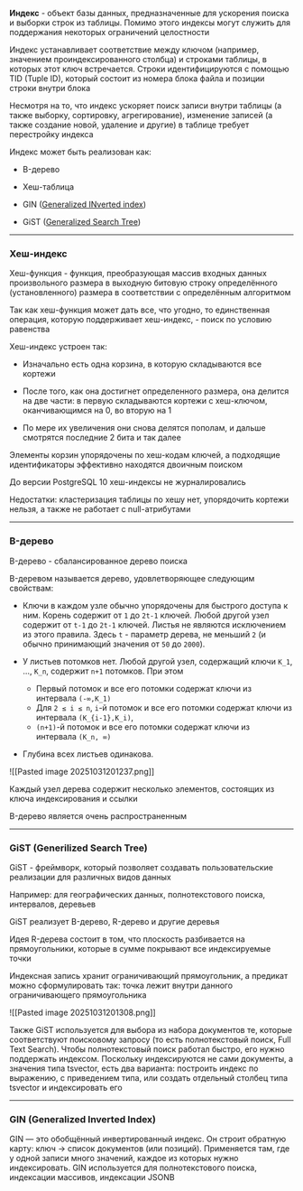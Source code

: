 **Индекс** - объект базы данных, предназначенные для ускорения поиска и выборки строк из таблицы. Помимо этого индексы могут служить для поддержания некоторых ограничений целостности

Индекс устанавливает соответствие между ключом (например, значением проиндексированного столбца) и строками таблицы, в которых этот ключ встречается. Строки идентифицируются с помощью TID (Tuple ID), который состоит из номера блока файла и позиции строки внутри блока

Несмотря на то, что индекс ускоряет поиск записи внутри таблицы (а также выборку, сортировку, агрегирование), изменение записей (а также создание новой, удаление и другие) в таблице требует перестройку индекса

Индекс может быть реализован как:

- B-дерево
    
- Хеш-таблица
    
- GIN ([Generalized INverted index](https://ru.wikipedia.org/wiki/GIN))
    
- GiST ([Generalized Search Tree](https://ru.wikipedia.org/wiki/GiST))

---

### Хеш-индекс

Хеш-функция - функция, преобразующая массив входных данных произвольного размера в выходную битовую строку определённого (установленного) размера в соответствии с определённым алгоритмом

Так как хеш-функция может дать все, что угодно, то единственная операция, которую поддерживает хеш-индекс, - поиск по условию равенства

Хеш-индекс устроен так:

- Изначально есть одна корзина, в которую складываются все кортежи
    
- После того, как она достигнет определенного размера, она делится на две части: в первую складываются кортежи с хеш-ключом, оканчивающимся на 0, во вторую на 1
    
- По мере их увеличения они снова делятся пополам, и дальше смотрятся последние 2 бита и так далее

Элементы корзин упорядочены по хеш-кодам ключей, а подходящие идентификаторы эффективно находятся двоичным поиском

До версии PostgreSQL 10 хеш-индексы не журналировались

Недостатки: кластеризация таблицы по хешу нет, упорядочить кортежи нельзя, а также не работает с null-атрибутами

---

### B-дерево

B-дерево - сбалансированное дерево поиска

B-деревом называется дерево, удовлетворяющее следующим свойствам:

- Ключи в каждом узле обычно упорядочены для быстрого доступа к ним. Корень содержит от `1` до `2t-1` ключей. Любой другой узел содержит от `t-1` до `2t-1` ключей. Листья не являются исключением из этого правила. Здесь `t` - параметр дерева, не меньший `2` (и обычно принимающий значения от `50` до `2000`).
- У листьев потомков нет. Любой другой узел, содержащий ключи `K_1`, …, `K_n`, содержит `n+1` потомков. При этом
    
    - Первый потомок и все его потомки содержат ключи из интервала `(-∞,K_1)`
    - Для `2 ≤ i ≤ n`, `i`-й потомок и все его потомки содержат ключи из интервала `(K_{i-1},K_i)`,
    - `(n+1)`-й потомок и все его потомки содержат ключи из интервала `(K_n, ∞)`
- Глубина всех листьев одинакова.

![[Pasted image 20251031201237.png]]

Каждый узел дерева содержит несколько элементов, состоящих из ключа индексирования и ссылки

B-дерево является очень распространенным

---
### GiST (Generilized Search Tree)

GiST - фреймворк, который позволяет создавать пользовательские реализации для различных видов данных

Например: для географических данных, полнотекстового поиска, интервалов, деревьев

GiST реализует B-дерево, R-дерево и другие деревья

Идея R-дерева состоит в том, что плоскость разбивается на прямоугольники, которые в сумме покрывают все индексируемые точки

Индексная запись хранит ограничивающий прямоугольник, а предикат можно сформулировать так: точка лежит внутри данного ограничивающего прямоугольника

![[Pasted image 20251031201308.png]]

Также GiST используется для выбора из набора документов те, которые соответствуют поисковому запросу (то есть полнотекстовый поиск, Full Text Search). Чтобы полнотекстовый поиск работал быстро, его нужно поддержать индексом. Поскольку индексируются не сами документы, а значения типа tsvector, есть два варианта: построить индекс по выражению, с приведением типа, или создать отдельный столбец типа tsvector и индексировать его

---

### GIN (Generalized Inverted Index)[](https://pelmesh619.github.io/itmo_conspects/dbdesign/dbdesign_superconspect.html#-gin-generalized-inverted-index)

GIN — это обобщённый инвертированный индекс. Он строит обратную карту: ключ → список документов (или позиций). Применяется там, где у одной записи много значений, каждое из которых нужно индексировать. GIN используется для полнотекстового поиска, индексации массивов, индексации JSONB 